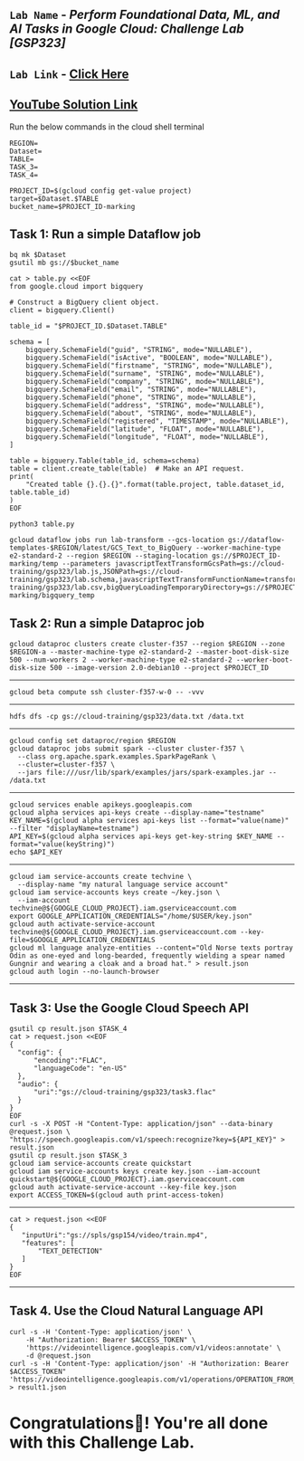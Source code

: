 ## `Lab Name` - *Perform Foundational Data, ML, and AI Tasks in Google Cloud: Challenge Lab [GSP323]*
## `Lab Link` - [Click Here](https://www.cloudskillsboost.google/focuses/11044?parent=catalog)

## [YouTube Solution Link]()

Run the below commands in the cloud shell terminal

```
REGION=
Dataset=
TABLE=
TASK_3=
TASK_4=
```

```
PROJECT_ID=$(gcloud config get-value project)
target=$Dataset.$TABLE
bucket_name=$PROJECT_ID-marking
```

## Task 1: Run a simple Dataflow job

```
bq mk $Dataset
gsutil mb gs://$bucket_name
```
```
cat > table.py <<EOF
from google.cloud import bigquery

# Construct a BigQuery client object.
client = bigquery.Client()

table_id = "$PROJECT_ID.$Dataset.TABLE"

schema = [
    bigquery.SchemaField("guid", "STRING", mode="NULLABLE"),
    bigquery.SchemaField("isActive", "BOOLEAN", mode="NULLABLE"),
    bigquery.SchemaField("firstname", "STRING", mode="NULLABLE"),
    bigquery.SchemaField("surname", "STRING", mode="NULLABLE"),
    bigquery.SchemaField("company", "STRING", mode="NULLABLE"),
    bigquery.SchemaField("email", "STRING", mode="NULLABLE"),
    bigquery.SchemaField("phone", "STRING", mode="NULLABLE"),
    bigquery.SchemaField("address", "STRING", mode="NULLABLE"),
    bigquery.SchemaField("about", "STRING", mode="NULLABLE"),
    bigquery.SchemaField("registered", "TIMESTAMP", mode="NULLABLE"),
    bigquery.SchemaField("latitude", "FLOAT", mode="NULLABLE"),
    bigquery.SchemaField("longitude", "FLOAT", mode="NULLABLE"),
]

table = bigquery.Table(table_id, schema=schema)
table = client.create_table(table)  # Make an API request.
print(
    "Created table {}.{}.{}".format(table.project, table.dataset_id, table.table_id)
)
EOF
```

```
python3 table.py

gcloud dataflow jobs run lab-transform --gcs-location gs://dataflow-templates-$REGION/latest/GCS_Text_to_BigQuery --worker-machine-type e2-standard-2 --region $REGION --staging-location gs://$PROJECT_ID-marking/temp --parameters javascriptTextTransformGcsPath=gs://cloud-training/gsp323/lab.js,JSONPath=gs://cloud-training/gsp323/lab.schema,javascriptTextTransformFunctionName=transform,outputTable=$PROJECT_ID:$Dataset.$TABLE,inputFilePattern=gs://cloud-training/gsp323/lab.csv,bigQueryLoadingTemporaryDirectory=gs://$PROJECT_ID-marking/bigquery_temp
```

## Task 2: Run a simple Dataproc job

```
gcloud dataproc clusters create cluster-f357 --region $REGION --zone $REGION-a --master-machine-type e2-standard-2 --master-boot-disk-size 500 --num-workers 2 --worker-machine-type e2-standard-2 --worker-boot-disk-size 500 --image-version 2.0-debian10 --project $PROJECT_ID
```

--------------------------------------------------------------------------------------------------------------------------
```
gcloud beta compute ssh cluster-f357-w-0 -- -vvv
```
--------------------------------------------------------------------------------------------------------------------------
```
hdfs dfs -cp gs://cloud-training/gsp323/data.txt /data.txt
```
--------------------------------------------------------------------------------------------------------------------------
```
gcloud config set dataproc/region $REGION
gcloud dataproc jobs submit spark --cluster cluster-f357 \
  --class org.apache.spark.examples.SparkPageRank \
  --cluster=cluster-f357 \
  --jars file:///usr/lib/spark/examples/jars/spark-examples.jar -- /data.txt
```
--------------------------------------------------------------------------------------------------------------------------
```
gcloud services enable apikeys.googleapis.com
gcloud alpha services api-keys create --display-name="testname" 
KEY_NAME=$(gcloud alpha services api-keys list --format="value(name)" --filter "displayName=testname")
API_KEY=$(gcloud alpha services api-keys get-key-string $KEY_NAME --format="value(keyString)")
echo $API_KEY
```
--------------------------------------------------------------------------------------------------------------------------
```
gcloud iam service-accounts create techvine \
  --display-name "my natural language service account"
gcloud iam service-accounts keys create ~/key.json \
  --iam-account techvine@${GOOGLE_CLOUD_PROJECT}.iam.gserviceaccount.com
export GOOGLE_APPLICATION_CREDENTIALS="/home/$USER/key.json"
gcloud auth activate-service-account techvine@${GOOGLE_CLOUD_PROJECT}.iam.gserviceaccount.com --key-file=$GOOGLE_APPLICATION_CREDENTIALS
gcloud ml language analyze-entities --content="Old Norse texts portray Odin as one-eyed and long-bearded, frequently wielding a spear named Gungnir and wearing a cloak and a broad hat." > result.json
gcloud auth login --no-launch-browser
```

--------------------------------------------------------------------------------------------------------------------------

## Task 3: Use the Google Cloud Speech API

```
gsutil cp result.json $TASK_4
cat > request.json <<EOF 
{
  "config": {
      "encoding":"FLAC",
      "languageCode": "en-US"
  },
  "audio": {
      "uri":"gs://cloud-training/gsp323/task3.flac"
  }
}
EOF
curl -s -X POST -H "Content-Type: application/json" --data-binary @request.json \
"https://speech.googleapis.com/v1/speech:recognize?key=${API_KEY}" > result.json
gsutil cp result.json $TASK_3
gcloud iam service-accounts create quickstart
gcloud iam service-accounts keys create key.json --iam-account quickstart@${GOOGLE_CLOUD_PROJECT}.iam.gserviceaccount.com
gcloud auth activate-service-account --key-file key.json
export ACCESS_TOKEN=$(gcloud auth print-access-token)
```
--------------------------------------------------------------------------------------------------------------------------
```
cat > request.json <<EOF 
{
   "inputUri":"gs://spls/gsp154/video/train.mp4",
   "features": [
       "TEXT_DETECTION"
   ]
}
EOF

```
--------------------------------------------------------------------------------------------------------------------------

## Task 4. Use the Cloud Natural Language API
```
curl -s -H 'Content-Type: application/json' \
    -H "Authorization: Bearer $ACCESS_TOKEN" \
    'https://videointelligence.googleapis.com/v1/videos:annotate' \
    -d @request.json
curl -s -H 'Content-Type: application/json' -H "Authorization: Bearer $ACCESS_TOKEN" 'https://videointelligence.googleapis.com/v1/operations/OPERATION_FROM_PREVIOUS_REQUEST' > result1.json
```

# Congratulations🎉! You're all done with this Challenge Lab.